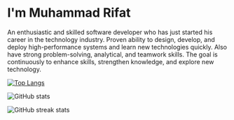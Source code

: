 # I'm Muhammad Rifat
An enthusiastic and skilled software developer who has just started his career in the technology industry. Proven ability to design, develop, and deploy high-performance systems and learn new technologies quickly. Also have strong problem-solving, analytical, and teamwork skills. The goal is continuously to enhance skills, strengthen knowledge, and explore new technology.

[![Top Langs](https://github-readme-stats.vercel.app/api/top-langs/?username=MuhammadRifat)](https://github.com/MuhammadRifat/)

![GitHub stats](https://github-readme-stats.vercel.app/api?username=MuhammadRifat&show_icons=true)  

![GitHub streak stats](https://github-readme-streak-stats.herokuapp.com/?user=MuhammadRifat)
